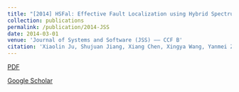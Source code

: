 ```yaml
---
title: "[2014] HSFal: Effective Fault Localization using Hybrid Spectrum of Full Slices and Execution Slices"
collection: publications
permalink: /publication/2014-JSS
date: 2014-03-01
venue: 'Journal of Systems and Software (JSS) —— CCF B'
citation: 'Xiaolin Ju, Shujuan Jiang, Xiang Chen, Xingya Wang, Yanmei Zhang, and Heling Cao. "HSFal: Effective fault localization using hybrid spectrum of full slices and execution slices". Journal of Systems and Software, 2014, 90: 3--17.'
---
```


[PDF](http://ntu-juking.github.io/files/JSS2013.pdf)

[Google Scholar](https://scholar.google.com/scholar?hl=en&as_sdt=0%2C5&q=HSFal%3A+Effective+Fault+Localization+using+Hybrid+Spectrum+of+Full+Slices+and+Execution+Slices&btnG=#)


